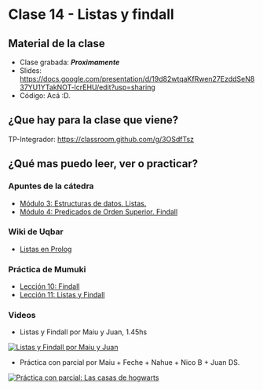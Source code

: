 # Clase 14 - Listas y findall

## Material de la clase

- Clase grabada: _**Proximamente**_
- Slides: https://docs.google.com/presentation/d/19d82wtqaKfRwen27EzddSeN837YU1YTakNOT-lcrEHU/edit?usp=sharing
- Código: Acá :D.

## ¿Que hay para la clase que viene?

TP-Integrador: https://classroom.github.com/g/3OSdfTsz

## ¿Qué mas puedo leer, ver o practicar?

### Apuntes de la cátedra

- [Módulo 3: Estructuras de datos. Listas.](https://docs.google.com/document/d/1I8Xvss7LBuUjV-GGiag7C8d9wa3vUB6B37Qi4LG-ts0/edit)
- [Módulo 4: Predicados de Orden Superior. Findall](https://docs.google.com/document/d/1GGair_St5yWvItKRZH-FY_X2CdDREr60TrsV0zSiO5I/edit?usp=sharing)

### Wiki de Uqbar

- [Listas en Prolog](https://wiki.uqbar.org/wiki/articles/paradigma-logico---listas.html)

### Práctica de Mumuki

- [Lección 10: Findall](https://mumuki.io/pdep-utn/lessons/708-programacion-logica-mas-alla-del-paradigma-findall)
- [Lección 11: Listas y Findall](https://mumuki.io/pdep-utn/lessons/709-programacion-logica-practica-listas-y-findall)

### Videos

- Listas y Findall por Maiu y Juan, 1.45hs

[![Listas y Findall por Maiu y Juan](https://img.youtube.com/vi/0Fb6QZXG-5c/0.jpg)](https://youtu.be/0Fb6QZXG-5c "Listas y Findall por Maiu y Juan")

- Práctica con parcial por Maiu + Feche + Nahue + Nico B + Juan DS.

[![Práctica con parcial: Las casas de hogwarts](https://img.youtube.com/vi/FysNBkzJQ8o/0.jpg)](https://youtu.be/FysNBkzJQ8o "Práctica con parcial: Las casas de hogwarts")


